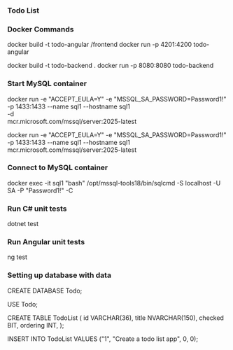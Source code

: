 ### Todo List

### Docker Commands
docker build -t todo-angular /frontend
docker run -p 4201:4200 todo-angular

docker build -t todo-backend .
docker run -p 8080:8080 todo-backend


### Start MySQL container
docker run -e "ACCEPT_EULA=Y" -e "MSSQL_SA_PASSWORD=Password1!" \
   -p 1433:1433 --name sql1 --hostname sql1 \
   -d \
   mcr.microsoft.com/mssql/server:2025-latest

   docker run -e "ACCEPT_EULA=Y" -e "MSSQL_SA_PASSWORD=Password1!" \
   -p 1433:1433 --name sql1 --hostname sql1 \
   mcr.microsoft.com/mssql/server:2025-latest

### Connect to MySQL container
docker exec -it sql1 "bash"
/opt/mssql-tools18/bin/sqlcmd -S localhost -U SA -P "Password1!" -C


### Run C# unit tests
dotnet test

### Run Angular unit tests
ng test


### Setting up database with data
CREATE DATABASE Todo;

USE Todo;

CREATE TABLE TodoList (
    id VARCHAR(36),
    title NVARCHAR(150),
    checked BIT,
    ordering INT,
);

INSERT INTO TodoList
VALUES ("1", "Create a todo list app", 0, 0);